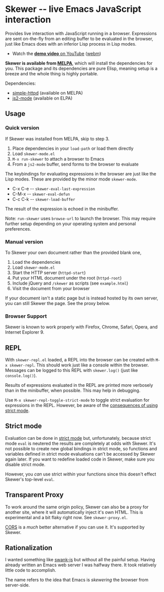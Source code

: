 # Skewer -- live Emacs JavaScript interaction

Provides live interaction with JavaScript running in a browser.
Expressions are sent on-the-fly from an editing buffer to be evaluated
in the browser, just like Emacs does with an inferior Lisp process in
Lisp modes.

* Watch the [**demo video** on YouTube](http://youtu.be/4tyTgyzUJqM)
  ([webm](http://nullprogram.s3.amazonaws.com/skewer/demo.webm))

**Skewer is available from [MELPA][melpa]**, which will install the
dependencies for you. This package and its dependencies are pure
Elisp, meaning setup is a breeze and the whole thing is highly
portable.

Dependencies:

 * [simple-httpd][simple-httpd] (available on MELPA)
 * [js2-mode][js2-mode] (available on ELPA)

## Usage

### Quick version

If Skewer was installed from MELPA, skip to step 3.

 1. Place dependencies in your `load-path` or load them directly
 2. Load `skewer-mode.el`
 3. `M-x run-skewer` to attach a browser to Emacs
 4. From a `js2-mode` buffer, send forms to the browser to evaluate

The keybindings for evaluating expressions in the browser are just
like the Lisp modes. These are provided by the minor mode
`skewer-mode`.

 * C-x C-e -- `skewer-eval-last-expression`
 * C-M-x   -- `skewer-eval-defun`
 * C-c C-k -- `skewer-load-buffer`

The result of the expression is echoed in the minibuffer.

Note: `run-skewer` uses `browse-url` to launch the browser. This may
require further setup depending on your operating system and personal
preferences.

### Manual version

To Skewer your own document rather than the provided blank one,

 1. Load the dependencies
 2. Load `skewer-mode.el`
 3. Start the HTTP server (`httpd-start`)
 4. Put your HTML document under the root (`httpd-root`)
 5. Include jQuery and `/skewer` as scripts (see `example.html`)
 6. Visit the document from your browser

If your document isn't a static page but is instead hosted by its own
server, you can still Skewer the page. See the proxy below.

### Browser Support

Skewer is known to work properly with Firefox, Chrome, Safari, Opera,
and Internet Explorer 9.

## REPL

With `skewer-repl.el` loaded, a REPL into the browser can be created
with `M-x skewer-repl`. This should work just like a console within
the browser. Messages can be logged to this REPL with `skewer.log()`
(just like `console.log()`).

Results of expressions evaluated in the REPL are printed more
verbosely than in the minibuffer, when possible. This may help in
debugging.

Use `M-x skewer-repl-toggle-strict-mode` to toggle strict evaluation
for expressions in the REPL. However, be aware of the
[consequences of using strict mode][strict-mode].

## Strict mode

Evaluation can be done in [strict mode][strict-mode] but,
unfortunately, because strict mode `eval` is neutered the results are
completely at odds with Skewer. It's not possible to create new global
bindings in strict mode, so functions and variables defined in strict
mode evaluations can't be accessed by Skewer again later. If you want
to redefine loaded code in Skewer, make sure you disable strict mode.

However, you *can* use strict *within* your functions since this
doesn't effect Skewer's top-level `eval`.

## Transparent Proxy

To work around the same origin policy, Skewer can also be a proxy for
another site, where it will automatically inject it's own HTML. This
is experimental and a bit flaky right now. See `skewer-proxy.el`.

[CORS][cors] is a *much* better alternative if you can use it. It's
supported by Skewer.

## Rationalization

I wanted something like [swank-js][swank-js] but without all the
painful setup. Having already written an Emacs web server I was
halfway there. It took relatively little code to accomplish.

The name refers to the idea that Emacs is *skewering* the browser from
server-side.

[simple-httpd]: https://github.com/skeeto/emacs-http-server
[js2-mode]: http://code.google.com/p/js2-mode/
[melpa]: http://melpa.milkbox.net/
[swank-js]: https://github.com/swank-js/swank-js
[strict-mode]: https://developer.mozilla.org/en-US/docs/JavaScript/Reference/Functions_and_function_scope/Strict_mode
[cors]: http://en.wikipedia.org/wiki/Cross-origin_resource_sharing
